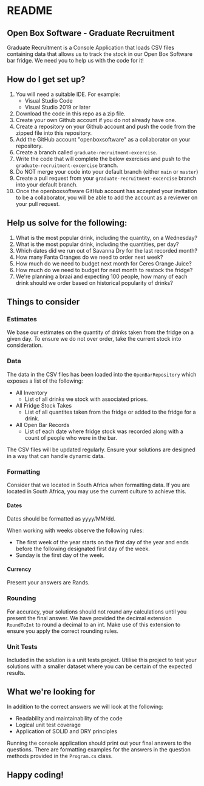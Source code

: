# README

## Open Box Software - Graduate Recruitment

Graduate Recruitment is a Console Application that loads CSV files containing data that allows us to track the stock in our Open Box Software bar fridge. We need you to help us with the code for it!

## How do I get set up?

1. You will need a suitable IDE. For example:
   - Visual Studio Code
   - Visual Studio 2019 or later
2. Download the code in this repo as a zip file.
3. Create your own Github account if you do not already have one.
4. Create a repository on your Github account and push the code from the zipped file into this repository. 
5. Add the GitHub account "openboxsoftware" as a collaborator on your repository.
6. Create a branch called `graduate-recruitment-excercise`.
7. Write the code that will complete the below exercises and push to the `graduate-recruitment-excercise` branch.
8. Do NOT merge your code into your default branch (either `main` or `master`)
9. Create a pull request from your `graduate-recruitment-excercise` branch into your default branch. 
10. Once the openboxsoftware GitHub account has accepted your invitation to be a collaborator, you will be able to add the account as a reviewer on your pull request.

## Help us solve for the following:

1. What is the most popular drink, including the quantity, on a Wednesday?
2. What is the most popular drink, including the quantities, per day?
3. Which dates did we run out of Savanna Dry for the last recorded month?
4. How many Fanta Oranges do we need to order next week?
5. How much do we need to budget next month for Ceres Orange Juice?
6. How much do we need to budget for next month to restock the fridge?
7. We're planning a braai and expecting 100 people, how many of each drink should we order based on historical popularity of drinks?

## Things to consider

### Estimates

We base our estimates on the quantity of drinks taken from the fridge on a given day. To ensure we do not over order, take the current stock into consideration.

### Data

The data in the CSV files has been loaded into the `OpenBarRepository` which exposes a list of the following:

- All Inventory
  - List of all drinks we stock with associated prices.
- All Fridge Stock Takes
  - List of all quantites taken from the fridge or added to the fridge for a drink.
- All Open Bar Records
  - List of each date where fridge stock was recorded along with a count of people who were in the bar.

The CSV files will be updated regularly. Ensure your solutions are designed in a way that can handle dynamic data.

### Formatting

Consider that we located in South Africa when formatting data. If you are located in South Africa, you may use the current culture to achieve this.

#### **Dates**

Dates should be formatted as yyyy/MM/dd.

When working with weeks observe the following rules:

- The first week of the year starts on the first day of the year and ends before the following designated first day of the week.
- Sunday is the first day of the week.

#### **Currency**

Present your answers are Rands.

### Rounding

For accuracy, your solutions should not round any calculations until you present the final answer. We have provided the decimal extension `RoundToInt` to round a decimal to an int. Make use of this extension to ensure you apply the correct rounding rules.

### Unit Tests

Included in the solution is a unit tests project. Utilise this project to test your solutions with a smaller dataset where you can be certain of the expected results.

## What we're looking for

In addition to the correct answers we will look at the following:

- Readability and maintainability of the code
- Logical unit test coverage
- Application of SOLID and DRY principles

Running the console application should print out your final answers to the questions. There are formatting examples for the answers in the question methods provided in the `Program.cs` class.


## Happy coding!
